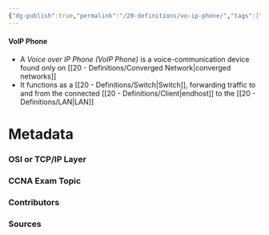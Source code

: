 ```yaml
---
{"dg-publish":true,"permalink":"/20-definitions/vo-ip-phone/","tags":["defs_ccna"]}
---
```


#### VoIP Phone
- A *Voice over IP Phone (VoIP Phone)* is a voice-communication device found only on [[20 - Definitions/Converged Network\|converged networks]]
- It functions as a [[20 - Definitions/Switch\|Switch]], forwarding traffic to and from the connected [[20 - Definitions/Client\|endhost]] to the [[20 - Definitions/LAN\|LAN]]







# Metadata
### OSI or TCP/IP Layer

### CCNA Exam Topic

### Contributors

### Sources

